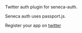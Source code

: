 
Twitter auth plugin for seneca-auth.

Seneca auth uses passport.js.


Register your app on [twitter](https://apps.twitter.com/)
